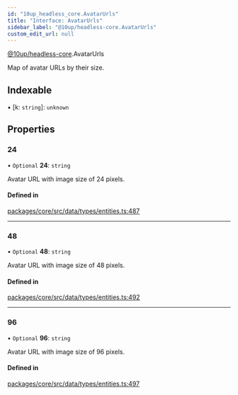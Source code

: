 ```yaml
---
id: "10up_headless_core.AvatarUrls"
title: "Interface: AvatarUrls"
sidebar_label: "@10up/headless-core.AvatarUrls"
custom_edit_url: null
---
```


[@10up/headless-core](../modules/10up_headless_core.md).AvatarUrls

Map of avatar URLs by their size.

## Indexable

▪ [k: `string`]: `unknown`

## Properties

### 24

• `Optional` **24**: `string`

Avatar URL with image size of 24 pixels.

#### Defined in

[packages/core/src/data/types/entities.ts:487](https://github.com/10up/headless/blob/d270384/packages/core/src/data/types/entities.ts#L487)

___

### 48

• `Optional` **48**: `string`

Avatar URL with image size of 48 pixels.

#### Defined in

[packages/core/src/data/types/entities.ts:492](https://github.com/10up/headless/blob/d270384/packages/core/src/data/types/entities.ts#L492)

___

### 96

• `Optional` **96**: `string`

Avatar URL with image size of 96 pixels.

#### Defined in

[packages/core/src/data/types/entities.ts:497](https://github.com/10up/headless/blob/d270384/packages/core/src/data/types/entities.ts#L497)
